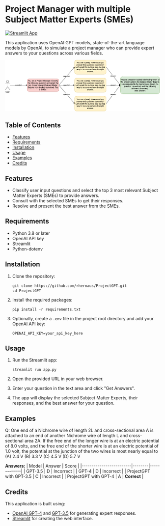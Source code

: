 # Project Manager with multiple Subject Matter Experts (SMEs)

[![Streamlit App](https://static.streamlit.io/badges/streamlit_badge_black_white.svg)](https://rhernaus-projectgpt-app-s5m1hd.streamlit.app/)

This application uses OpenAI GPT models, state-of-the-art language models by OpenAI, to simulate a project manager who can provide expert answers to your questions across various fields.

![Architecture](architecture.png)

## Table of Contents

- [Features](#features)
- [Requirements](#requirements)
- [Installation](#installation)
- [Usage](#usage)
- [Examples](#examples)
- [Credits](#credits)

## Features

- Classify user input questions and select the top 3 most relevant Subject Matter Experts (SMEs) to provide answers.
- Consult with the selected SMEs to get their responses.
- Resolve and present the best answer from the SMEs.

## Requirements

- Python 3.8 or later
- OpenAI API key
- Streamlit
- Python-dotenv

## Installation

1. Clone the repository:

   ```
   git clone https://github.com/rhernaus/ProjectGPT.git
   cd ProjectGPT
   ```

2. Install the required packages:

   ```
   pip install -r requirements.txt
   ```

3. Optionally, create a `.env` file in the project root directory and add your OpenAI API key:

   ```
   OPENAI_API_KEY=your_api_key_here
   ```

## Usage

1. Run the Streamlit app:

   ```
   streamlit run app.py
   ```

2. Open the provided URL in your web browser.

3. Enter your question in the text area and click "Get Answers".

4. The app will display the selected Subject Matter Experts, their responses, and the best answer for your question.

## Examples

Q: One end of a Nichrome wire of length 2L and cross-sectional area A is attached to an end of another Nichrome wire of length L and cross- sectional area 2A. If the free end of the longer wire is at an electric potential of 8.0 volts, and the free end of the shorter wire is at an electric potential of 1.0 volt, the potential at the junction of the two wires is most nearly equal to
(A) 2.4 V
(B) 3.3 V
(C) 4.5 V
(D) 5.7 V

**Answers:**
| Model                   | Answer | Score       |
|-------------------------|--------|-------------|
| GPT-3.5                 | D      | Incorrect   |
| GPT-4                   | D      | Incorrect   |
| ProjectGPT with GPT-3.5 | C      | Incorrect   |
| ProjectGPT with GPT-4   | A      | **Correct** |

## Credits

This application is built using:

- [OpenAI GPT-4](https://beta.openai.com/docs/models/gpt-4) and [GPT-3.5](https://beta.openai.com/docs/models/gpt-3-5) for generating expert responses.
- [Streamlit](https://www.streamlit.io/) for creating the web interface.